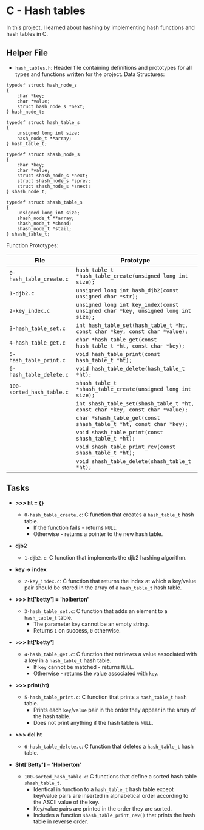 # C - Hash tables 
In this project, I learned about hashing by implementing hash functions 
and hash tables in C.

## Helper File
* `hash_tables.h`: Header file containing definitions and prototypes for 
all types and functions written for the project.
Data Structures:
```
typedef struct hash_node_s
{
	char *key;
	char *value;
	struct hash_node_s *next;
} hash_node_t;

typedef struct hash_table_s
{
	unsigned long int size;
	hash_node_t **array;
} hash_table_t;

typedef struct shash_node_s
{
	char *key;
	char *value;
	struct shash_node_s *next;
	struct shash_node_s *sprev;
	struct shash_node_s *snext;
} shash_node_t;

typedef struct shash_table_s
{
	unsigned long int size;
	shash_node_t **array;
	shash_node_t *shead;
	shash_node_t *stail;
} shash_table_t;
```

Function Prototypes:

| File | Prototype |
| --- | --- |
| `0-hash_table_create.c` | `hash_table_t *hash_table_create(unsigned long int size);` |
| `1-djb2.c` | `unsigned long int hash_djb2(const unsigned char *str);` |
| `2-key_index.c` | `unsigned long int key_index(const unsigned char *key, unsigned long int size);` |
| `3-hash_table_set.c` | `int hash_table_set(hash_table_t *ht, const char *key, const char *value);` |
| `4-hash_table_get.c` | `char *hash_table_get(const hash_table_t *ht, const char *key);` |
| `5-hash_table_print.c` | `void hash_table_print(const hash_table_t *ht);` |
| `6-hash_table_delete.c` | `void hash_table_delete(hash_table_t *ht);` |
| `100-sorted_hash_table.c` | `shash_table_t *shash_table_create(unsigned long int size);` |
| | `int shash_table_set(shash_table_t *ht, const char *key, const char *value);` |
| | `char *shash_table_get(const shash_table_t *ht, const char *key);` |
| | `void shash_table_print(const shash_table_t *ht);` |
| | `void shash_table_print_rev(const shash_table_t *ht);` |
| | `void shash_table_delete(shash_table_t *ht);` |

## Tasks
* **>>> ht = {}**
  * `0-hash_table_create.c`: C function that creates a `hash_table_t` hash table.
    * If the function fails - returns `NULL`.
    * Otherwise - returns a pointer to the new hash table.

* **djb2**
  * `1-djb2.c`: C function that implements the djb2 hashing algorithm.

* **key -> index**
  * `2-key_index.c`: C function that returns the index at which a key/value 
pair should be stored in the array of a `hash_table_t` hash table.

* **>>> ht['betty'] = 'holberton'**
  * `3-hash_table_set.c`: C function that adds an element to a `hash_table_t` 
table. 
    * The parameter `key` cannot be an empty string.
    * Returns `1` on success, `0` otherwise.

* **>>> ht['betty']**
  * `4-hash_table_get.c`: C function that retrieves a value associated with a 
key in a `hash_table_t` hash table.
    * If `key` cannot be matched - returns `NULL`.
    * Otherwise - returns the value associated with `key`.

* **>>> print(ht)**
  * `5-hash_table_print.c`: C function that prints a `hash_table_t` hash table.
    * Prints each `key`/`value` pair in the order they appear in the array 
of the hash table.
    * Does not print anything if the hash table is `NULL`.

* **>>> del ht**
  * `6-hash_table_delete.c`: C function that deletes a `hash_table_t` hash table.

* **$ht['Betty'] = 'Holberton'**
  * `100-sorted_hash_table.c`: C functions that define a sorted hash table 
`shash_table_t`.
    * Identical in function to a `hash_table_t` hash table except key/value 
pairs are inserted in alphabetical order according to the ASCII value of the key.
    * Key/value pairs are printed in the order they are sorted.
    * Includes a function `shash_table_print_rev()` that prints the hash table 
in reverse order.
